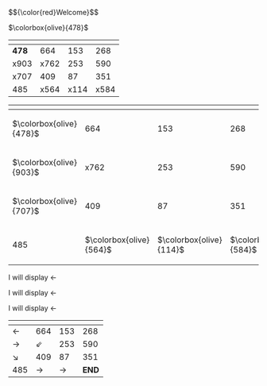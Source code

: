 <p> $${\color{red}Welcome}$$ </p>
<p> $\colorbox{olive}{478}$ </p>

| <!-- -->  | <!-- -->  | <!-- -->  | <!-- -->  |
| ----------| ----------| ----------| ----------|
|  <b>478</b>      |  664      |  153      |  268      |
|  x903      |  x762      |  253      |  590      |
|  x707      |  409      |  87       |  351      |
|  485      |  x564      |  x114      |  x584      |

| <!-- -->  | <!-- -->  | <!-- -->  | <!-- -->  |
| ----------| ----------| ----------| ----------|
|  <p> $\colorbox{olive}{478}$ </p>      |  664      |  153      |  268      |
|  <p> $\colorbox{olive}{903}$ </p>      |  x762      |  253      |  590      |
|  <p> $\colorbox{olive}{707}$ </p>      |  409      |  87       |  351      |
|  485      |  <p> $\colorbox{olive}{564}$ </p>      |  <p> $\colorbox{olive}{114}$ </p>      |  <p> $\colorbox{olive}{584}$ </p>      |

<p>I will display &larr;</p>
<p>I will display &#8592;</p>
<p>I will display &#x2190;</p> 

| <!-- -->  | <!-- -->  | <!-- -->  | <!-- -->  |
| ---------------| ---------------| ---------------|  ---------------|
|  &#x2190;      |  664           |  153           |  268            |
|  &#x2192;      |  &#x21D9;      |  253           |  590            |
|  &#x2198;      |  409           |  87            |  351            |
|  485           |  &#x2192;      |  &#x2192;      | <b> END </b>    |
